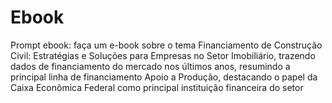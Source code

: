 # Ebook
Prompt ebook:
faça um e-book sobre o tema Financiamento de Construção Civil: Estratégias e Soluções para Empresas no Setor Imobiliário, trazendo dados de financiamento do mercado nos últimos anos, resumindo a principal linha de financiamento Apoio a Produção, destacando o papel da Caixa Econômica Federal como principal instituição financeira do setor
